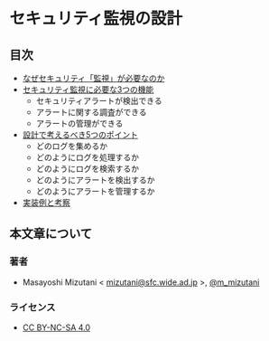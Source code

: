 # セキュリティ監視の設計

## 目次

- [なぜセキュリティ「監視」が必要なのか](01.md)
- [セキュリティ監視に必要な3つの機能](02.md)
    - セキュリティアラートが検出できる
    - アラートに関する調査ができる
    - アラートの管理ができる
- [設計で考えるべき5つのポイント](03.md)
    - どのログを集めるか
    - どのようにログを処理するか
    - どのようにログを検索するか
    - どのようにアラートを検出するか
    - どのようにアラートを管理するか
- [実装例と考察](04.md)

## 本文章について

### 著者

- Masayoshi Mizutani < mizutani@sfc.wide.ad.jp >, [@m_mizutani](https://twitter.com/m_mizutani)

### ライセンス

- [CC BY-NC-SA 4.0](https://creativecommons.org/licenses/by-nc-sa/4.0/deed.en)
